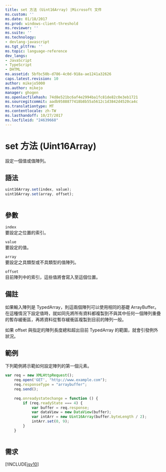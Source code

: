 ```yaml
---
title: set 方法 (Uint16Array) |Microsoft 文件
ms.custom: ''
ms.date: 01/18/2017
ms.prod: windows-client-threshold
ms.reviewer: ''
ms.suite: ''
ms.technology:
- devlang-javascript
ms.tgt_pltfrm: ''
ms.topic: language-reference
dev_langs:
- JavaScript
- TypeScript
- DHTML
ms.assetid: 5bfbc50b-d786-4c0d-918a-ae1241a32626
caps.latest.revision: 10
author: mikejo5000
ms.author: mikejo
manager: ghogen
ms.openlocfilehash: 74d8e521bc6af4e2994ba1fc81de82c0e3eb1721
ms.sourcegitcommit: aadb9588877418b8b55a5612c1d3842d4520ca4c
ms.translationtype: MT
ms.contentlocale: zh-TW
ms.lasthandoff: 10/27/2017
ms.locfileid: "24639668"
---
```

# <a name="set-method-uint16array"></a>set 方法 (Uint16Array)
設定一個值或值陣列。  
  
## <a name="syntax"></a>語法  
  
```JavaScript  
uint16Array.set(index, value);  
uint16Array.set(array, offset);  
  
```  
  
## <a name="parameters"></a>參數  
 `index`  
 要設定之位置的索引。  
  
 `value`  
 要設定的值。  
  
 `array`  
 要設定之具類型或不具類型的值陣列。  
  
 `offset`  
 目前陣列中的索引，這些值將會寫入至這個位置。  
  
## <a name="remarks"></a>備註  
 如果輸入陣列是 TypedArray，則這兩個陣列可以使用相同的基礎 ArrayBuffer。 在這種情況下設定值時，就如同先將所有資料都複製到不與其中任何一個陣列重疊的暫存緩衝區，再將資料從暫存緩衝區複製到目前的陣列一般。  
  
 如果 offset 與指定的陣列長度總和超出目前 TypedArray 的範圍，就會引發例外狀況。  
  
## <a name="example"></a>範例  
 下列範例將示範如何設定陣列的第一個元素。  
  
```JavaScript  
var req = new XMLHttpRequest();  
    req.open('GET', "http://www.example.com");  
    req.responseType = "arraybuffer";  
    req.send();  
  
    req.onreadystatechange = function () {  
        if (req.readyState === 4) {  
            var buffer = req.response;  
            var dataView = new DataView(buffer);  
            var intArr = new Uint16Array(buffer.byteLength / 2);  
            intArr.set(0, 9);  
        }  
    }  
  
```  
  
## <a name="requirements"></a>需求  
 [!INCLUDE[jsv10](../../javascript/reference/includes/jsv10-md.md)]